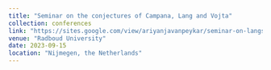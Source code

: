 ```yaml
---
title: "Seminar on the conjectures of Campana, Lang and Vojta"
collection: conferences
link: "https://sites.google.com/view/ariyanjavanpeykar/seminar-on-langs-conjectures"
venue: "Radboud University"
date: 2023-09-15
location: "Nijmegen, the Netherlands"
---
```

